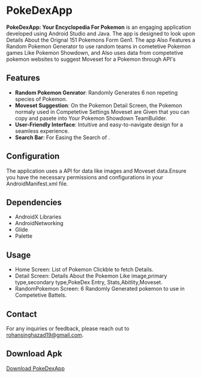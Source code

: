 # PokeDexApp

**PokeDexApp: Your Encyclopedia For Pokemon** is an engaging application developed using Android Studio and Java.
The app is designed to look upon Details About the Orignal 151 Pokemons Form Gen1.
The app Also Features a Random Pokemon Generator to use random teams in cometetive Pokemon games Like Pokemon Showdown,
and Also uses data from competetive pokemon websites to suggest Moveset for a Pokemon through API's

## Features

- **Random Pokemon Genrator**: Randomly Generates 6 non repeting species of Pokemon.
- **Moveset Suggestion**: On the Pokemon Detail Screen, the Pokemon normaly used in Competetive Settings Moveset are Given that you can copy and pasete into Your Pokemon Showdown TeamBuilder.
- **User-Friendly Interface**: Intuitive and easy-to-navigate design for a seamless experience.
- **Search Bar**: For Easing the Search of .

## Configuration
The application uses a API for data like images and Moveset data.Ensure you have the necessary permissions and configurations in your AndroidManifest.xml file.

## Dependencies
- AndroidX Libraries
- AndroidNetworking
- Glide
- Palette
## Usage
- Home Screen: List of Pokemon Clickble to fetch Details.
- Detail Screen: Details About the Pokemon Like image,primary type,secondary type,PokeDex Entry, Stats,Abitlity,Moveset.
- RandomPokemon Screen: 6 Randomly Generated pokemon to use in Competetive Battels.

## Contact
For any inquiries or feedback, please reach out to rohansinghazad19@gmail.com.

## Download Apk
[Download PokeDexApp](https://github.com/EWRohan/Files/raw/main/PokeDexApp.apk)
